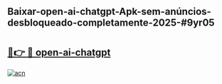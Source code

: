 ## Baixar-open-ai-chatgpt-Apk-sem-anúncios-desbloqueado-completamente-2025-#9yr05

# <h2><a href="https://ainizakaria.my?title=open-ai-chatgpt&ref=20M">🔗👉 🔴 open-ai-chatgpt</a></h2>

[![acn](https://github.com/user-attachments/assets/0f9c940e-d8b0-45ae-aac7-cd30a18b3e1c)](https://ainizakaria.my?title=open-ai-chatgpt&ref=20M)

